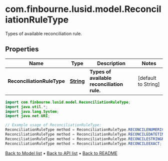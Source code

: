 # com.finbourne.lusid.model.ReconciliationRuleType
Types of available reconciliation rule.

## Properties

Name | Type | Description | Notes
------------ | ------------- | ------------- | -------------
**ReconciliationRuleType** | [**String**](.md) | **Types of available reconciliation rule.** | [default to String]

```java
import com.finbourne.lusid.model.ReconciliationRuleType;
import java.util.*;
import java.lang.System;
import java.net.URI;

// Example usage of ReconciliationRuleType:
ReconciliationRuleType method = ReconciliationRuleType.RECONCILENUMERICRULE;
ReconciliationRuleType method = ReconciliationRuleType.RECONCILEDATETIMERULE;
ReconciliationRuleType method = ReconciliationRuleType.RECONCILESTRINGRULE;
ReconciliationRuleType method = ReconciliationRuleType.RECONCILEEXACT;
```


[Back to Model list](../README.md#documentation-for-models) &#8226; [Back to API list](../README.md#documentation-for-api-endpoints) &#8226; [Back to README](../README.md)
